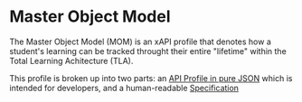 # Master Object Model
The Master Object Model (MOM) is an xAPI profile that denotes how a student's learning can be tracked throught their entire "lifetime" within the Total Learning Achitecture (TLA).

This profile is broken up into two parts: an [API Profile in pure JSON](./MOM_Profile.json) which is intended for developers, and a human-readable [Specification](./MOM_Spec.md##master-object-model-specification-for-the-total-learning-architure)
